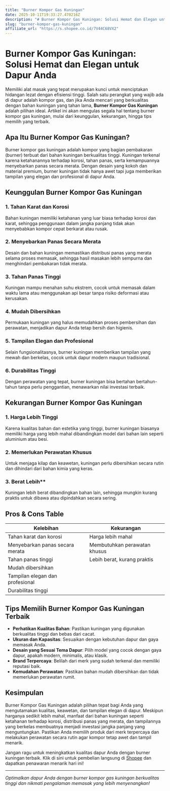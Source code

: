 ```yaml
---
title: "Burner Kompor Gas Kuningan"
date: 2025-10-11T19:33:27.470216Z
description: "# Burner Kompor Gas Kuningan: Solusi Hemat dan Elegan untuk Dapur Anda..."
slug: "burner-kompor-gas-kuningan"
affiliate_url: "https://s.shopee.co.id/7V44C68VX2"
---
```

# Burner Kompor Gas Kuningan: Solusi Hemat dan Elegan untuk Dapur Anda

Memiliki alat masak yang tepat merupakan kunci untuk menciptakan hidangan lezat dengan efisiensi tinggi. Salah satu perangkat yang wajib ada di dapur adalah kompor gas, dan jika Anda mencari yang berkualitas dengan bahan kuningan yang tahan lama, **Burner Kompor Gas Kuningan** adalah pilihan ideal. Artikel ini akan mengulas segala hal tentang burner kompor gas kuningan, mulai dari keunggulan, kekurangan, hingga tips memilih yang terbaik.

## Apa Itu Burner Kompor Gas Kuningan?

Burner kompor gas kuningan adalah kompor yang bagian pembakaran (burner) terbuat dari bahan kuningan berkualitas tinggi. Kuningan terkenal karena ketahanannya terhadap korosi, tahan panas, serta kemampuannya menyebarkan panas secara merata. Dengan desain yang kokoh dan material premium, burner kuningan tidak hanya awet tapi juga memberikan tampilan yang elegan dan profesional di dapur Anda.

## Keunggulan Burner Kompor Gas Kuningan

### 1. Tahan Karat dan Korosi

Bahan kuningan memiliki ketahanan yang luar biasa terhadap korosi dan karat, sehingga penggunaan dalam jangka panjang tidak akan menyebabkan kompor cepat berkarat atau rusak.

### 2. Menyebarkan Panas Secara Merata

Desain dan bahan kuningan memastikan distribusi panas yang merata selama proses memasak, sehingga hasil masakan lebih sempurna dan menghindari pembakaran tidak merata.

### 3. Tahan Panas Tinggi

Kuningan mampu menahan suhu ekstrem, cocok untuk memasak dalam waktu lama atau menggunakan api besar tanpa risiko deformasi atau kerusakan.

### 4. Mudah Dibersihkan

Permukaan kuningan yang halus memudahkan proses pembersihan dan perawatan, menjadikan dapur Anda tetap bersih dan higienis.

### 5. Tampilan Elegan dan Profesional

Selain fungsionalitasnya, burner kuningan memberikan tampilan yang mewah dan berkelas, cocok untuk dapur modern maupun tradisional.

### 6. Durabilitas Tinggi

Dengan perawatan yang tepat, burner kuningan bisa bertahan bertahun-tahun tanpa perlu penggantian, menawarkan nilai investasi terbaik.

## Kekurangan Burner Kompor Gas Kuningan

### 1. Harga Lebih Tinggi

Karena kualitas bahan dan estetika yang tinggi, burner kuningan biasanya memiliki harga yang lebih mahal dibandingkan model dari bahan lain seperti aluminium atau besi.

### 2. Memerlukan Perawatan Khusus

Untuk menjaga kilap dan keawetan, kuningan perlu dibersihkan secara rutin dan dihindari dari bahan kimia yang keras.

### 3. Berat Lebih**

Kuningan lebih berat dibandingkan bahan lain, sehingga mungkin kurang praktis untuk dibawa atau dipindahkan secara sering.

## Pros & Cons Table

| Kelebihan                          | Kekurangan                                 |
|-------------------------------------|--------------------------------------------|
| Tahan karat dan korosi            | Harga lebih mahal                         |
| Menyebarkan panas secara merata   | Membutuhkan perawatan khusus             |
| Tahan panas tinggi                | Lebih berat, kurang praktis             |
| Mudah dibersihkan                 |                                            |
| Tampilan elegan dan profesional   |                                            |
| Durabilitas tinggi               |                                            |

## Tips Memilih Burner Kompor Gas Kuningan Terbaik

- **Perhatikan Kualitas Bahan**: Pastikan kuningan yang digunakan berkualitas tinggi dan bebas dari cacat.
- **Ukuran dan Kapasitas**: Sesuaikan dengan kebutuhan dapur dan gaya memasak Anda.
- **Desain yang Sesuai Tema Dapur**: Pilih model yang cocok dengan gaya dapur, apakah modern, minimalis, atau klasik.
- **Brand Terpercaya**: Belilah dari merk yang sudah terkenal dan memiliki reputasi baik.
- **Kemudahan Perawatan**: Pastikan bahan mudah dibersihkan dan tidak memerlukan perawatan rumit.

## Kesimpulan

Burner Kompor Gas Kuningan adalah pilihan tepat bagi Anda yang mengutamakan kualitas, keawetan, dan tampilan elegan di dapur. Meskipun harganya sedikit lebih mahal, manfaat dari bahan kuningan seperti ketahanan terhadap korosi, distribusi panas yang merata, dan tampilannya yang berkelas membuatnya menjadi investasi jangka panjang yang menguntungkan. Pastikan Anda memilih produk dari merk terpercaya dan melakukan perawatan secara rutin agar kompor tetap awet dan tampil menarik.

Jangan ragu untuk meningkatkan kualitas dapur Anda dengan burner kuningan terbaik. Klik di sini untuk pembelian langsung di [Shopee](https://s.shopee.co.id/7V44C68VX2) dan dapatkan penawaran menarik hari ini!

---

*Optimalkan dapur Anda dengan burner kompor gas kuningan berkualitas tinggi dan nikmati pengalaman memasak yang lebih menyenangkan!*